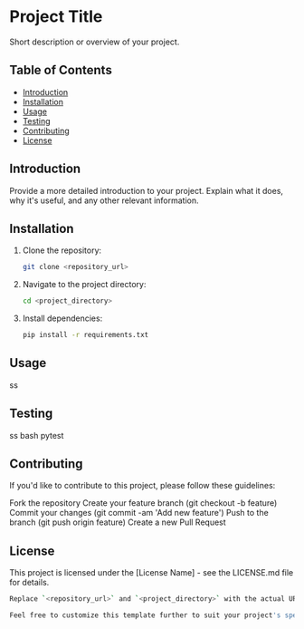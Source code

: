 # Project Title

Short description or overview of your project.

## Table of Contents

- [Introduction](#introduction)
- [Installation](#installation)
- [Usage](#usage)
- [Testing](#testing)
- [Contributing](#contributing)
- [License](#license)

## Introduction

Provide a more detailed introduction to your project. Explain what it does, why it's useful, and any other relevant information.

## Installation

1. Clone the repository:
   ```bash
   git clone <repository_url>
   
2. Navigate to the project directory:
   ```bash
   cd <project_directory>
   
4. Install dependencies:
   ```bash
   pip install -r requirements.txt

## Usage
ss

## Testing
ss
bash
pytest

## Contributing

If you'd like to contribute to this project, please follow these guidelines:

Fork the repository
Create your feature branch (git checkout -b feature)
Commit your changes (git commit -am 'Add new feature')
Push to the branch (git push origin feature)
Create a new Pull Request

## License
This project is licensed under the [License Name] - see the LICENSE.md file for details.

```bash
Replace `<repository_url>` and `<project_directory>` with the actual URL of your repository and the directory where your project is located, respectively. Also, replace `[License Name]` with the appropriate license used for your project.

Feel free to customize this template further to suit your project's specific needs and include any additional information you think would be relevant or useful for users and contributors.





